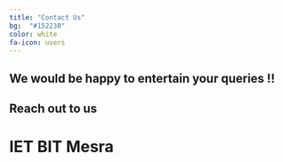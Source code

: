 ```yaml
---
title: "Contact Us"
bg:  "#152238"
color: white
fa-icon: users
---
```


## We would be happy to entertain your queries !!
## Reach out to us 
# IET BIT Mesra

<div class="contacts">
  <div class="col s12 organiser-logo">
    
  </div>
  <div class="SocialBox">
    <div><a href="https://github.com/BITSoC" target="blank"><i class="fa fa-github"></i></a></div>
    <div><a href="https://www.facebook.com/ietbitmesra/" target="blank"><i class="fa fa-facebook"></i></a></div>
    <div><a href="https://linkedin.com/company/iet-on-campus-bit-mesra" target="blank"><i class="fa fa-linkedin"></i></a></div>
    <div><a href="mailto:iet@bitmesra.ac.in" target="blank"><i class="fa fa-envelope"></i></a></div>
    <div><a href="mailto:goshrow@gmail.com" target="blank"><i class="fa fa-envelope-o"></i></a></div>
  </div>
</div>
